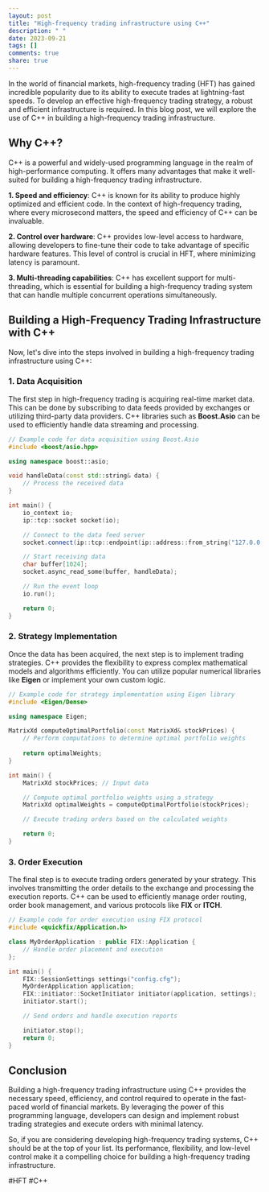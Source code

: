 ```yaml
---
layout: post
title: "High-frequency trading infrastructure using C++"
description: " "
date: 2023-09-21
tags: []
comments: true
share: true
---
```


In the world of financial markets, high-frequency trading (HFT) has gained incredible popularity due to its ability to execute trades at lightning-fast speeds. To develop an effective high-frequency trading strategy, a robust and efficient infrastructure is required. In this blog post, we will explore the use of C++ in building a high-frequency trading infrastructure.

## Why C++?

C++ is a powerful and widely-used programming language in the realm of high-performance computing. It offers many advantages that make it well-suited for building a high-frequency trading infrastructure.

**1. Speed and efficiency**: C++ is known for its ability to produce highly optimized and efficient code. In the context of high-frequency trading, where every microsecond matters, the speed and efficiency of C++ can be invaluable.

**2. Control over hardware**: C++ provides low-level access to hardware, allowing developers to fine-tune their code to take advantage of specific hardware features. This level of control is crucial in HFT, where minimizing latency is paramount.

**3. Multi-threading capabilities**: C++ has excellent support for multi-threading, which is essential for building a high-frequency trading system that can handle multiple concurrent operations simultaneously.

## Building a High-Frequency Trading Infrastructure with C++

Now, let's dive into the steps involved in building a high-frequency trading infrastructure using C++:

### 1. Data Acquisition

The first step in high-frequency trading is acquiring real-time market data. This can be done by subscribing to data feeds provided by exchanges or utilizing third-party data providers. C++ libraries such as **Boost.Asio** can be used to efficiently handle data streaming and processing.

```cpp
// Example code for data acquisition using Boost.Asio
#include <boost/asio.hpp>

using namespace boost::asio;

void handleData(const std::string& data) {
    // Process the received data
}

int main() {
    io_context io;
    ip::tcp::socket socket(io);

    // Connect to the data feed server
    socket.connect(ip::tcp::endpoint(ip::address::from_string("127.0.0.1"), 1234));

    // Start receiving data
    char buffer[1024];
    socket.async_read_some(buffer, handleData);

    // Run the event loop
    io.run();

    return 0;
}
```

### 2. Strategy Implementation

Once the data has been acquired, the next step is to implement trading strategies. C++ provides the flexibility to express complex mathematical models and algorithms efficiently. You can utilize popular numerical libraries like **Eigen** or implement your own custom logic.

```cpp
// Example code for strategy implementation using Eigen library
#include <Eigen/Dense>

using namespace Eigen;

MatrixXd computeOptimalPortfolio(const MatrixXd& stockPrices) {
    // Perform computations to determine optimal portfolio weights
    
    return optimalWeights;
}

int main() {
    MatrixXd stockPrices; // Input data

    // Compute optimal portfolio weights using a strategy
    MatrixXd optimalWeights = computeOptimalPortfolio(stockPrices);

    // Execute trading orders based on the calculated weights

    return 0;
}
```

### 3. Order Execution

The final step is to execute trading orders generated by your strategy. This involves transmitting the order details to the exchange and processing the execution reports. C++ can be used to efficiently manage order routing, order book management, and various protocols like **FIX** or **ITCH**.

```cpp
// Example code for order execution using FIX protocol
#include <quickfix/Application.h>

class MyOrderApplication : public FIX::Application {
    // Handle order placement and execution
};

int main() {
    FIX::SessionSettings settings("config.cfg");
    MyOrderApplication application;
    FIX::initiator::SocketInitiator initiator(application, settings);
    initiator.start();

    // Send orders and handle execution reports

    initiator.stop();
    return 0;
}
```

## Conclusion

Building a high-frequency trading infrastructure using C++ provides the necessary speed, efficiency, and control required to operate in the fast-paced world of financial markets. By leveraging the power of this programming language, developers can design and implement robust trading strategies and execute orders with minimal latency.

So, if you are considering developing high-frequency trading systems, C++ should be at the top of your list. Its performance, flexibility, and low-level control make it a compelling choice for building a high-frequency trading infrastructure.

#HFT #C++